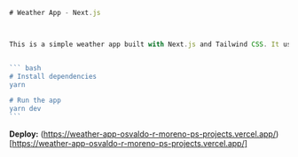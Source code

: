 ````jsx
# Weather App - Next.js



This is a simple weather app built with Next.js and Tailwind CSS. It uses the OpenWeatherMap API to fetch weather data.


``` bash
# Install dependencies
yarn

# Run the app
yarn dev
```
````

**Deploy:** (https://weather-app-osvaldo-r-moreno-ps-projects.vercel.app/)[https://weather-app-osvaldo-r-moreno-ps-projects.vercel.app/]
